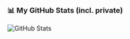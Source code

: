 ### 📊 My GitHub Stats (incl. private)

![GitHub Stats](https://github-readme-stats-pnmd-acq0593bq.vercel.app/api?username=MayerAttila&count_private=true)
